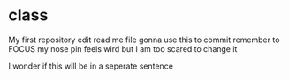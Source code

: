 # class
My first repository
edit read me file 
gonna use this to commit
remember to FOCUS
my nose pin feels wird but I am too scared to change it

I wonder if this will be in a seperate sentence
